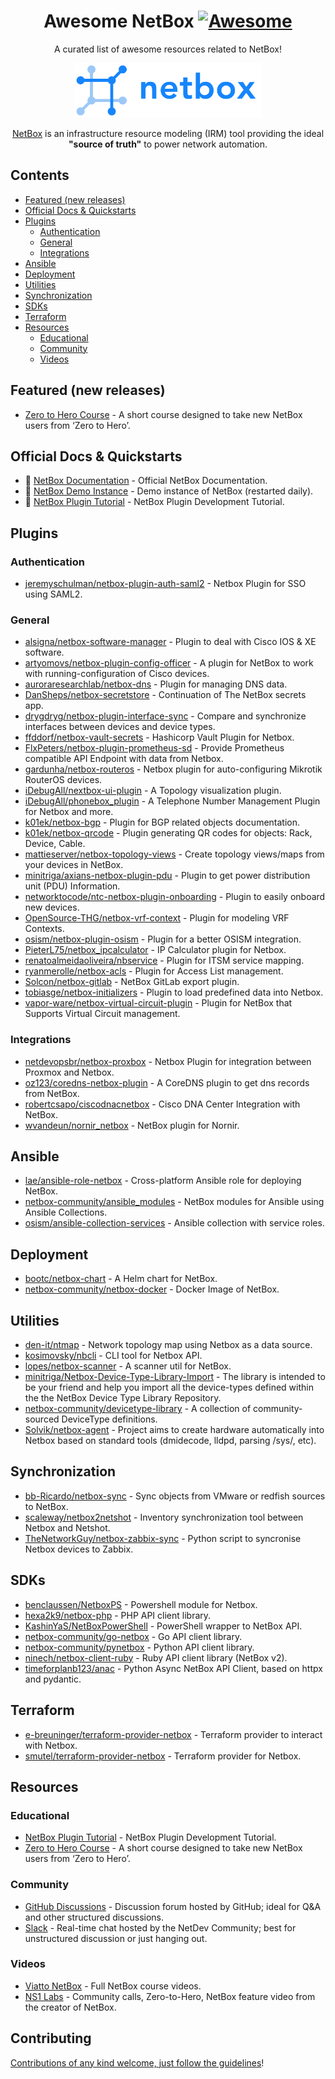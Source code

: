 <div align="center">

<!-- title -->

<!--lint ignore no-dead-urls-->

# Awesome NetBox [![Awesome](https://awesome.re/badge.svg)](https://awesome.re)

<!-- subtitle -->

A curated list of awesome resources related to NetBox!

<!-- image -->

<a href="" target="_blank" rel="noopener noreferrer">
  <img src="images/netbox_logo.svg" width="300" alt="NetBox logo" />
</a>

<!-- description -->

[NetBox](https://github.com/netbox-community/netbox) is an infrastructure resource modeling (IRM) tool providing the ideal <strong>"source of truth"</strong> to power network automation.

</div>

<!-- TOC -->

## Contents

- [Featured (new releases)](#featured-new-releases)
- [Official Docs & Quickstarts](#official-docs--quickstarts)
- [Plugins](#plugins)
  - [Authentication](#authentication)
  - [General](#general)
  - [Integrations](#integrations)
- [Ansible](#ansible)
- [Deployment](#deployment)
- [Utilities](#utilities)
- [Synchronization](#synchronization)
- [SDKs](#sdks)
- [Terraform](#terraform)
- [Resources](#resources)
  - [Educational](#educational)
  - [Community](#community)
  - [Videos](#videos)

<!-- CONTENT -->

## Featured (new releases)

<!--lint ignore double-link-->
- [Zero to Hero Course](https://zerotohero.netbox.dev/) - A short course designed to take new NetBox users from ‘Zero to Hero’.

## Official Docs & Quickstarts

<!--lint disable double-link-->
- 📖 [NetBox Documentation](https://docs.netbox.dev/en/stable/) - Official NetBox Documentation.
- 🔧 [NetBox Demo Instance](https://demo.netbox.dev/) - Demo instance of NetBox (restarted daily).
- 📖 [NetBox Plugin Tutorial](https://github.com/netbox-community/netbox-plugin-tutorial) - NetBox Plugin Development Tutorial.
<!--lint enable double-link-->

## Plugins

### Authentication
- [jeremyschulman/netbox-plugin-auth-saml2](https://github.com/jeremyschulman/netbox-plugin-auth-saml2) - Netbox Plugin for SSO using SAML2.

### General
- [alsigna/netbox-software-manager](https://github.com/alsigna/netbox-software-manager) - Plugin to deal with Cisco IOS & XE software.
- [artyomovs/netbox-plugin-config-officer](https://github.com/artyomovs/netbox-plugin-config-officer) - A plugin for NetBox to work with running-configuration of Cisco devices.
- [auroraresearchlab/netbox-dns](https://github.com/auroraresearchlab/netbox-dns) - Plugin for managing DNS data.
- [DanSheps/netbox-secretstore](https://github.com/DanSheps/netbox-secretstore) - Continuation of The NetBox secrets app.
- [drygdryg/netbox-plugin-interface-sync](https://github.com/drygdryg/netbox-plugin-interface-sync) - Compare and synchronize interfaces between devices and device types.
- [ffddorf/netbox-vault-secrets](https://github.com/ffddorf/netbox-vault-secrets) - Hashicorp Vault Plugin for Netbox.
- [FlxPeters/netbox-plugin-prometheus-sd](https://github.com/FlxPeters/netbox-plugin-prometheus-sd) - Provide Prometheus compatible API Endpoint with data from Netbox.
- [gardunha/netbox-routeros](https://github.com/gardunha/netbox-routeros) - Netbox plugin for auto-configuring Mikrotik RouterOS devices.
- [iDebugAll/nextbox-ui-plugin](https://github.com/iDebugAll/nextbox-ui-plugin) - A Topology visualization plugin.
- [iDebugAll/phonebox_plugin](https://github.com/iDebugAll/phonebox_plugin) - A Telephone Number Management Plugin for Netbox and more.
- [k01ek/netbox-bgp](https://github.com/k01ek/netbox-bgp) - Plugin for BGP related objects documentation.
- [k01ek/netbox-qrcode](https://github.com/k01ek/netbox-qrcode) - Plugin generating QR codes for objects: Rack, Device, Cable.
- [mattieserver/netbox-topology-views](https://github.com/mattieserver/netbox-topology-views) - Create topology views/maps from your devices in NetBox.
- [minitriga/axians-netbox-plugin-pdu](https://github.com/minitriga/axians-netbox-plugin-pdu) - Plugin to get power distribution unit (PDU) Information.
- [networktocode/ntc-netbox-plugin-onboarding](https://github.com/networktocode/ntc-netbox-plugin-onboarding) - Plugin to easily onboard new devices.
- [OpenSource-THG/netbox-vrf-context](https://github.com/OpenSource-THG/netbox-vrf-context) - Plugin for modeling VRF Contexts.
- [osism/netbox-plugin-osism](https://github.com/osism/netbox-plugin-osism) - Plugin for a better OSISM integration.
- [PieterL75/netbox_ipcalculator](https://github.com/PieterL75/netbox_ipcalculator) - IP Calculator plugin for Netbox.
- [renatoalmeidaoliveira/nbservice](https://github.com/renatoalmeidaoliveira/nbservice) - Plugin for ITSM service mapping.
- [ryanmerolle/netbox-acls](https://github.com/ryanmerolle/netbox-acls) - Plugin for Access List management.
- [Solcon/netbox-gitlab](https://github.com/Solcon/netbox-gitlab) - NetBox GitLab export plugin.
- [tobiasge/netbox-initializers](https://github.com/tobiasge/netbox-initializers) - Plugin to load predefined data into Netbox.
- [vapor-ware/netbox-virtual-circuit-plugin](https://github.com/vapor-ware/netbox-virtual-circuit-plugin) - Plugin for NetBox that Supports Virtual Circuit management.

### Integrations
- [netdevopsbr/netbox-proxbox](https://github.com/netdevopsbr/netbox-proxbox) - Netbox Plugin for integration between Proxmox and Netbox.
- [oz123/coredns-netbox-plugin](https://github.com/oz123/coredns-netbox-plugin) - A CoreDNS plugin to get dns records from NetBox.
- [robertcsapo/ciscodnacnetbox](https://github.com/robertcsapo/ciscodnacnetbox) - Cisco DNA Center Integration with NetBox.
- [wvandeun/nornir_netbox](https://github.com/wvandeun/nornir_netbox) - NetBox plugin for Nornir.

## Ansible

- [lae/ansible-role-netbox](https://github.com/lae/ansible-role-netbox) - Cross-platform Ansible role for deploying NetBox.
- [netbox-community/ansible_modules](https://github.com/netbox-community/ansible_modules) - NetBox modules for Ansible using Ansible Collections.
- [osism/ansible-collection-services](https://github.com/osism/ansible-collection-services) - Ansible collection with service roles.

## Deployment

- [bootc/netbox-chart](https://github.com/bootc/netbox-chart) - A Helm chart for NetBox.
- [netbox-community/netbox-docker](https://github.com/netbox-community/netbox-docker) - Docker Image of NetBox.

## Utilities

- [den-it/ntmap](https://github.com/den-it/ntmap) - Network topology map using Netbox as a data source.
- [kosimovsky/nbcli](https://github.com/kosimovsky/nbcli) - CLI tool for Netbox API.
- [lopes/netbox-scanner](https://github.com/lopes/netbox-scanner) - A scanner util for NetBox.
- [minitriga/Netbox-Device-Type-Library-Import](https://github.com/minitriga/Netbox-Device-Type-Library-Import) - The library is intended to be your friend and help you import all the device-types defined within the the NetBox Device Type Library Repository.
- [netbox-community/devicetype-library](https://github.com/netbox-community/devicetype-library) - A collection of community-sourced DeviceType definitions.
- [Solvik/netbox-agent](https://github.com/Solvik/netbox-agent) - Project aims to create hardware automatically into Netbox based on standard tools (dmidecode, lldpd, parsing /sys/, etc).

## Synchronization

- [bb-Ricardo/netbox-sync](https://github.com/bb-Ricardo/netbox-sync) - Sync objects from VMware or redfish sources to NetBox.
- [scaleway/netbox2netshot](https://github.com/scaleway/netbox2netshot) - Inventory synchronization tool between Netbox and Netshot.
- [TheNetworkGuy/netbox-zabbix-sync](https://github.com/TheNetworkGuy/netbox-zabbix-sync) - Python script to syncronise Netbox devices to Zabbix.

## SDKs

- [benclaussen/NetboxPS](https://github.com/benclaussen/NetboxPS) - Powershell module for Netbox.
- [hexa2k9/netbox-php](https://github.com/hexa2k9/netbox-php) - PHP API client library.
- [KashinYaS/NetBoxPowerShell](https://github.com/KashinYaS/NetBoxPowerShell) - PowerShell wrapper to NetBox API.
- [netbox-community/go-netbox](https://github.com/netbox-community/go-netbox) - Go API client library.
- [netbox-community/pynetbox](https://github.com/netbox-community/pynetbox) - Python API client library.
- [ninech/netbox-client-ruby](https://github.com/ninech/netbox-client-ruby) - Ruby API client library (NetBox v2).
- [timeforplanb123/anac](https://github.com/timeforplanb123/anac) - Python Async NetBox API Client, based on httpx and pydantic.

## Terraform

- [e-breuninger/terraform-provider-netbox](https://github.com/e-breuninger/terraform-provider-netbox) - Terraform provider to interact with Netbox.
- [smutel/terraform-provider-netbox](https://github.com/smutel/terraform-provider-netbox) - Terraform provider for Netbox.

## Resources

### Educational

<!--lint disable double-link-->
- [NetBox Plugin Tutorial](https://github.com/netbox-community/netbox-plugin-tutorial) - NetBox Plugin Development Tutorial.
- [Zero to Hero Course](https://zerotohero.netbox.dev/) - A short course designed to take new NetBox users from ‘Zero to Hero’.
<!--lint enable double-link-->

### Community

- [GitHub Discussions](https://github.com/netbox-community/netbox/discussions) - Discussion forum hosted by GitHub; ideal for Q&A and other structured discussions.
- [Slack](https://netdev.chat/) - Real-time chat hosted by the NetDev Community; best for unstructured discussion or just hanging out.

### Videos

- [Viatto NetBox](https://www.youtube.com/c/KeepingITSimple/search?query=netbox) - Full NetBox course videos.
- [NS1 Labs](https://www.youtube.com/c/NS1Labs/search?query=netbox) - Community calls, Zero-to-Hero, NetBox feature video from the creator of NetBox.

<!-- END CONTENT -->

## Contributing

[Contributions of any kind welcome, just follow the guidelines](contributing.md)!
